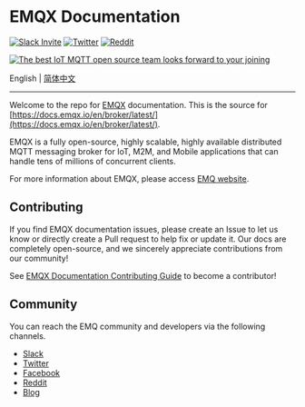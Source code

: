 # EMQX Documentation

[![Slack Invite](<https://slack-invite.emqx.io/badge.svg>)](https://slack-invite.emqx.io)
[![Twitter](https://img.shields.io/badge/Twitter-EMQ-1DA1F2?logo=twitter)](https://twitter.com/EMQTech)
[![Reddit](https://img.shields.io/badge/Reddit-EMQ%20X-orange?logo=reddit)](https://www.reddit.com/r/emqx/)

[![The best IoT MQTT open source team looks forward to your joining](https://www.emqx.io/static/img/github_readme_en_bg.png)](https://www.emqx.io/careers)

English | [简体中文](./README-CN.md)

---

Welcome to the repo for [EMQX](https://github.com/emqx/emqx) documentation. This is the source for [https://docs.emqx.io/en/broker/latest/](https://docs.emqx.io/en/broker/latest/).

EMQX is a fully open-source, highly scalable, highly available distributed MQTT messaging broker for IoT, M2M, and Mobile applications that can handle tens of millions of concurrent clients.

For more information about EMQX, please access [EMQ website](https://www.emqx.io/).


## Contributing

If you find EMQX documentation issues, please create an Issue to let us know or directly create a Pull request to help fix or update it. Our docs are completely open-source, and we sincerely appreciate contributions from our community!

See [EMQX Documentation Contributing Guide](./CONTRIBUTING-EN.md) to become a contributor!


## Community

You can reach the EMQ community and developers via the following channels.

- [Slack](https://slack-invite.emqx.io/)
- [Twitter](https://twitter.com/EMQTech)
- [Facebook](https://www.facebook.com/emqxmqtt)
- [Reddit](https://www.reddit.com/r/emqx/)
- [Blog](https://medium.com/@emqtt)

